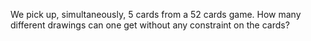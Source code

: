 We pick up, simultaneously, 5 cards from a 52 cards game. How many different drawings can one get without any constraint on the cards?